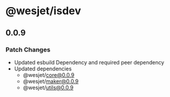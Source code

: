 # @wesjet/isdev

## 0.0.9

### Patch Changes

- Updated esbuild Dependency and required peer dependency
- Updated dependencies
  - @wesjet/core@0.0.9
  - @wesjet/maker@0.0.9
  - @wesjet/utils@0.0.9
